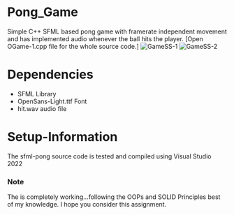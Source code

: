 # Pong_Game
Simple C++ SFML based pong game with framerate independent movement and has implemented audio whenever the ball hits the player.
[Open OGame-1.cpp file for the whole source code.]
![GameSS-1](https://github.com/AnangChauhan247/Pong_Game/assets/97803824/90af265f-97df-4a5a-bbf8-f8d688518dd0)
![GameSS-2](https://github.com/AnangChauhan247/Pong_Game/assets/97803824/15d0ef49-d565-420e-b156-79c1f22b42cd)

# Dependencies
  * SFML Library
  * OpenSans-Light.ttf Font
  * hit.wav audio file

# Setup-Information
The sfml-pong source code is tested and compiled using Visual Studio 2022

### Note
The is completely working...following the OOPs and SOLID Principles best of my knowledge.
I hope you consider this assignment.

